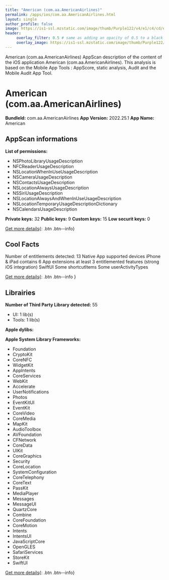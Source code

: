 ```yaml
---
title: "American (com.aa.AmericanAirlines)"
permalink: /apps/ios/com.aa.AmericanAirlines.html
layout: single
author_profile: false
image: https://is1-ssl.mzstatic.com/image/thumb/Purple122/v4/e1/c4/cd/e1c4cd1d-45d4-57b0-f92b-36b9cc9b0246/AppIcon-0-1x_U007emarketing-0-7-0-85-220.png/512x512bb.jpg
header: 
     overlay_filter: 0.5 # same as adding an opacity of 0.5 to a black background
     overlay_image: https://is1-ssl.mzstatic.com/image/thumb/Purple122/v4/e1/c4/cd/e1c4cd1d-45d4-57b0-f92b-36b9cc9b0246/AppIcon-0-1x_U007emarketing-0-7-0-85-220.png/512x512bb.jpg
---
```

American (com.aa.AmericanAirlines) AppScan description of the content of the iOS application American (com.aa.AmericanAirlines). This analysis is based on the Mobile App Tools : AppScore, static analysis, Audit and the Mobile Audit App Tool.

# American (com.aa.AmericanAirlines)

**BundleId:** com.aa.AmericanAirlines
**App Version:** 2022.25.1
**App Name:** American


## AppScan informations 

**List of permissions:** 
- NSPhotoLibraryUsageDescription
- NFCReaderUsageDescription
- NSLocationWhenInUseUsageDescription
- NSCameraUsageDescription
- NSContactsUsageDescription
- NSLocationAlwaysUsageDescription
- NSSiriUsageDescription
- NSLocationAlwaysAndWhenInUseUsageDescription
- NSLocationTemporaryUsageDescriptionDictionary
- NSCalendarsUsageDescription
  
  
**Private keys:** 32
**Public keys:** 9
**Custom keys:** 15
**Low securit keys:** 0
  
[Get more details](/pricing.html){: .btn .btn--info}

## Cool Facts

Number of entitlements detected: 13
Native App
supported devices iPhone & iPad
contains 6 App extensions
at least 3 entitlemented features (strong iOS integration)
SwiftUI
Some shortcutItems 
Some userActivityTypes
  
[Get more details](/pricing.html){: .btn .btn--info }

## Librairies 
**Number of Third Party Library detected:** 55
- UI: 1 lib(s)
- Tools: 1 lib(s)


**Apple dylibs:**


**Apple System Library Frameworks:**
- Foundation
- CryptoKit
- CoreNFC
- WidgetKit
- AppIntents
- CoreServices
- WebKit
- Accelerate
- UserNotifications
- Photos
- EventKitUI
- EventKit
- CoreVideo
- CoreMedia
- MapKit
- AudioToolbox
- AVFoundation
- CFNetwork
- CoreData
- UIKit
- CoreGraphics
- Security
- CoreLocation
- SystemConfiguration
- CoreTelephony
- CoreText
- PassKit
- MediaPlayer
- Messages
- MessageUI
- QuartzCore
- Combine
- CoreFoundation
- CoreMotion
- Intents
- IntentsUI
- JavaScriptCore
- OpenGLES
- SafariServices
- StoreKit
- SwiftUI


  
[Get more details](/pricing.html){: .btn .btn--info}


